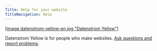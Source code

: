 ```yaml
---
Title: Help for your website
TitleNavigation: Help
---
```

[[image datenstrom-yellow-en.jpg "Datenstrom Yellow"]](https://datenstrom.se/yellow/)

Datenstrom Yellow is for people who make websites. [Ask questions and report problems](https://github.com/datenstrom/yellow/issues).